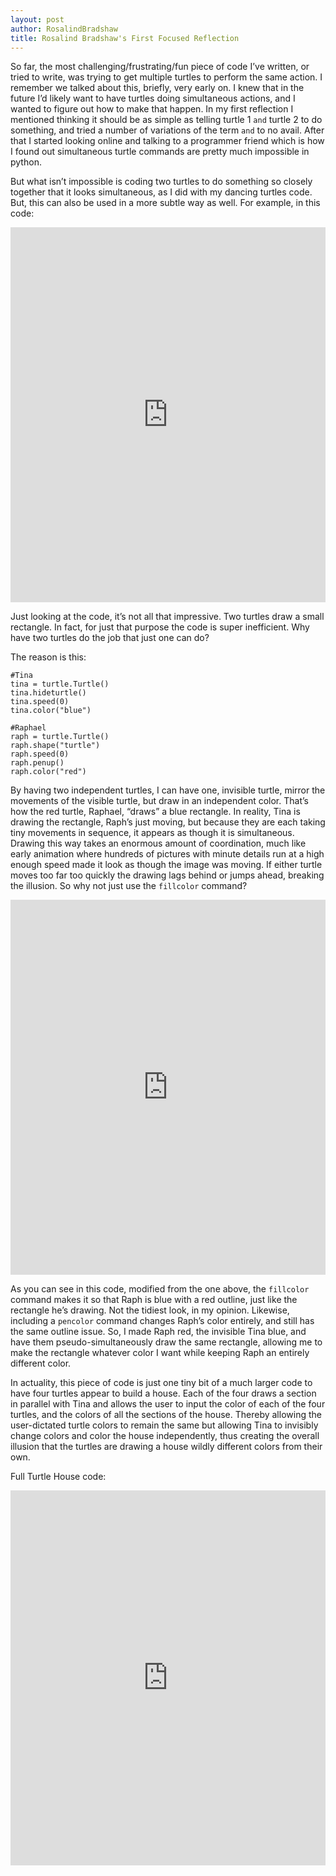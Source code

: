 ```yaml
---
layout: post
author: RosalindBradshaw
title: Rosalind Bradshaw's First Focused Reflection
---
```



So far, the most challenging/frustrating/fun piece of code I’ve written, or tried to write, was trying to get multiple turtles to perform the same action.
I remember we talked about this, briefly, very early on. I knew that in the future I’d likely want to have turtles doing simultaneous actions, and I wanted
to figure out how to make that happen. In my first reflection I mentioned thinking it should be as simple as telling turtle 1 `and` turtle 2 to do something,
and tried a number of variations of the term `and` to no avail. After that I started looking online and talking to a programmer friend which is how I found
out simultaneous turtle commands are pretty much impossible in python.

But what isn’t impossible is coding two turtles to do something so closely together that it looks simultaneous, as I did with my dancing turtles code.
But, this can also be used in a more subtle way as well. For example, in this code:

<iframe src="https://trinket.io/embed/python/44f0fbd215" width="100%" height="600" frameborder="0" marginwidth="0" marginheight="0" allowfullscreen></iframe>


Just looking at the code, it’s not all that impressive. Two turtles draw a small rectangle. In fact, for just that purpose the code is super inefficient.
Why have two turtles do the job that just one can do?

The reason is this:
```
#Tina
tina = turtle.Turtle()
tina.hideturtle()
tina.speed(0)
tina.color("blue")

#Raphael
raph = turtle.Turtle()
raph.shape("turtle")
raph.speed(0)
raph.penup()
raph.color("red")
```

By having two independent turtles, I can have one, invisible turtle, mirror the movements of the visible turtle, but draw in an independent color.
That’s how the red turtle, Raphael, “draws” a blue rectangle. In reality, Tina is drawing the rectangle, Raph’s just moving, but because they are each
taking tiny movements in sequence, it appears as though it is simultaneous.
Drawing this way takes an enormous amount of coordination, much like early animation where hundreds of pictures with minute details run at a high enough
speed made it look as though the image was moving. If either turtle moves too far too quickly the drawing lags behind or jumps ahead, breaking the illusion.
So why not just use the `fillcolor` command?

<iframe src="https://trinket.io/embed/python/a051178309" width="100%" height="600" frameborder="0" marginwidth="0" marginheight="0" allowfullscreen></iframe>


As you can see in this code, modified from the one above, the `fillcolor` command makes it so that Raph is blue with a red outline, just like the rectangle
he’s drawing. Not the tidiest look, in my opinion. Likewise, including a `pencolor` command changes Raph’s color entirely, and still has the same outline
issue. So, I made Raph red, the invisible Tina blue, and have them pseudo-simultaneously draw the same rectangle, allowing me to make the rectangle whatever
color I want while keeping Raph an entirely different color.

In actuality, this piece of code is just one tiny bit of a much larger code to have four turtles appear to build a house. Each of the four draws a section
in parallel with Tina and allows the user to input the color of each of the four turtles, and the colors of all the sections of the house. Thereby allowing
the user-dictated turtle colors to remain the same but allowing Tina to invisibly change colors and color the house independently, thus creating the overall
illusion that the turtles are drawing a house wildly different colors from their own.

Full Turtle House code:
<iframe src="https://trinket.io/embed/python/d2576675b5" width="100%" height="600" frameborder="0" marginwidth="0" marginheight="0" allowfullscreen></iframe>



